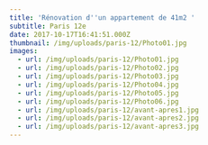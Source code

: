 ```yaml
---
title: 'Rénovation d''un appartement de 41m2 '
subtitle: Paris 12e
date: 2017-10-17T16:41:51.000Z
thumbnail: /img/uploads/paris-12/Photo01.jpg
images:
  - url: /img/uploads/paris-12/Photo01.jpg
  - url: /img/uploads/paris-12/Photo02.jpg
  - url: /img/uploads/paris-12/Photo03.jpg
  - url: /img/uploads/paris-12/Photo04.jpg
  - url: /img/uploads/paris-12/Photo05.jpg
  - url: /img/uploads/paris-12/Photo06.jpg
  - url: /img/uploads/paris-12/avant-apres1.jpg
  - url: /img/uploads/paris-12/avant-apres2.jpg
  - url: /img/uploads/paris-12/avant-apres3.jpg
---
```


